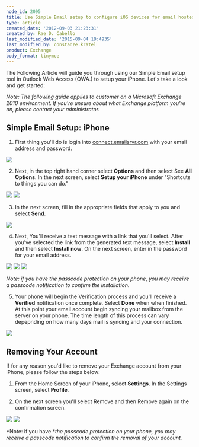 ```yaml
---
node_id: 2095
title: Use Simple Email setup to configure iOS devices for email hosted on Exchange 2010
type: article
created_date: '2012-09-03 21:23:31'
created_by: Rae D. Cabello
last_modified_date: '2015-09-04 19:4935'
last_modified_by: constanze.kratel
product: Exchange
body_format: tinymce
---
```


The Following Article will guide you through using our Simple Email
setup tool in Outlook Web Access (OWA.) to setup your iPhone. Let's take
a look and get started:

*Note: The following guide applies to customer on a Microsoft Exchange
2010 environment. If you're unsure about what Exchange platform you're
on, please contact your administrator.*

Simple Email Setup: iPhone
--------------------------

1. First thing you'll do is login into
[connect.emailsrvr.com](http://connect.emailsrvr.com) with your email
address and password.

![](http://www.rackspace.com/knowledge_center/sites/default/files/styles/half_width/public/field/image/1_0.png)

2. Next, in the top right hand corner select **Options** and then
select See **All Options**. In the next screen, select **Setup your
iPhone** under "Shortcuts to things you can do."

![](http://www.rackspace.com/knowledge_center/sites/default/files/field/image/2_1.png) 
 ![](http://www.rackspace.com/knowledge_center/sites/default/files/field/image/3_1.png)

3. In the next screen, fill in the appropriate fields that apply to you
and select **Send**.

![](http://www.rackspace.com/knowledge_center/sites/default/files/styles/full_width/public/field/image/4_1.png)

4. Next, You'll receive a text message with a link that you'll select.
After you've selected the link from the generated text message, select
**Install** and then select **Install now**. On the next screen, enter
in the password for your email address.

![](http://www.rackspace.com/knowledge_center/sites/default/files/styles/quarter_width/public/field/image/iPhone1.png) 
 ![](http://www.rackspace.com/knowledge_center/sites/default/files/styles/quarter_width/public/field/image/iPhone2.png) 
 ![](http://www.rackspace.com/knowledge_center/sites/default/files/styles/quarter_width/public/field/image/iPhone4.png)

*Note: if you have the passcode protection on your phone, you may
receive a passcode notification to confirm the installation.*

5. Your phone will begin the Verification process and you'll receive a
**Verified** notification once complete. Select **Done** when when
finished. At this point your email account begin syncing your mailbox
from the server on your phone. The time length of this process can vary
depepnding on how many days mail is syncing and your connection.

![](http://www.rackspace.com/knowledge_center/sites/default/files/styles/quarter_width/public/field/image/iPhone5.png)

 

Removing Your Account
---------------------

If for any reason you'd like to remove your Exchange account from your
iPhone, please follow the steps below:

1. From the Home Screen of your iPhone, select **Settings**. In the
Settings screen, select **Profile**.

2. On the next screen you'll select Remove and then Remove again on the
confirmation screen.

![](http://www.rackspace.com/knowledge_center/sites/default/files/styles/quarter_width/public/field/image/iPhone6.png) 
 ![](http://www.rackspace.com/knowledge_center/sites/default/files/styles/quarter_width/public/field/image/iPhone7.png)

*Note: if you have ***the passcode protection* on your phone, you may
receive a passcode notification to confirm the removal of your account.*

